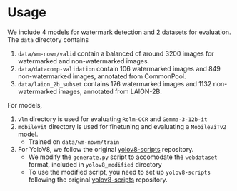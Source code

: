 # Usage
We include 4 models for watermark detection and 2 datasets for evaluation.
The `data` directory contains
1. `data/wm-nowm/valid` contain a balanced of around 3200 images for watermarked and non-watermarked images.
2. `data/datacomp-validation` contain 106 watermarked images and 849 non-watermarked images, annotated from CommonPool.
3. `data/laion_2b_subset` contains 176 watermarked images and 1132 non-watermarked images, annotated from LAION-2B.

For models,
1. `vlm` directory is used for evaluating `Rolm-OCR` and `Gemma-3-12b-it`
2. `mobilevit` directory is used for finetuning and evaluating a `MobileViTv2` model.
    * Trained on `data/wm-nowm/train`
3. For YoloV8, we follow the original [yolov8-scripts](https://github.com/MNeMoNiCuZ/yolov8-scripts) repository.
    * We modify the `generate.py` script to accomodate the `webdataset` format, included in `yolov8_modified` directory
    * To use the modified script, you need to set up `yolov8-scripts` following the original [yolov8-scripts](https://github.com/MNeMoNiCuZ/yolov8-scripts) repository.
